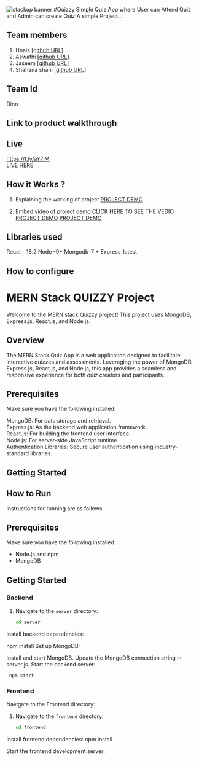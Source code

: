 ![stackup banner](https://github.com/uncode11/sample/assets/127462092/ca27e233-ff3b-4830-add4-57658152f341)
#Quizzy
Simple Quiz App where User can Attend Quiz and Admin can create Quiz.A simple Project...
## Team members
1. Unais [[github URL](https://github.com/uncode11)]
2. Aswathi [[github URL](https://github.com/Aswathivalsan)]
3. Jaseem [[github URL](https://github.com/JASEEMCTR)]
4. Shahana shani [[github URL](https://github.com/Shahanashani)]
## Team Id
Dino
## Link to product walkthrough
## Live
https://t.ly/aY7iM  <br>
[LIVE HERE](https://t.ly/aY7iM)

## How it Works ?
1. Explaining the working of project
    [PROJECT DEMO](https://youtu.be/q-4BTxNSAvg)
 
3. Embed video of project demo
    CLICK HERE TO SEE THE VEDIO
    [PROJECT DEMO](https://youtu.be/q-4BTxNSAvg)
    [PROJECT DEMO](https://youtu.be/q-4BTxNSAvg)
## Libraries used
React - 18.2
Node -9+
Mongodb-7 +
Express-latest
## How to configure
# MERN Stack QUIZZY Project

Welcome to the MERN stack Quizzy project! This project uses MongoDB, Express.js, React.js, and Node.js.


## Overview

The MERN Stack Quiz App is a web application designed to facilitate interactive quizzes and assessments. Leveraging the power of MongoDB, Express.js, React.js, and Node.js, this app provides a seamless and responsive experience for both quiz creators and participants..

## Prerequisites

Make sure you have the following installed:

MongoDB: For data storage and retrieval.<br>
Express.js: As the backend web application framework.<br>
React.js: For building the frontend user interface.<br>
Node.js: For server-side JavaScript runtime.<br>
Authentication Libraries: Secure user authentication using industry-standard libraries.<br>


## Getting Started


## How to Run
Instructions for running are as follows
   

## Prerequisites

Make sure you have the following installed:

- Node.js and npm
- MongoDB

## Getting Started

### Backend

1. Navigate to the `server` directory:
   ```bash
   cd server
Install backend dependencies:


npm install
Set up MongoDB:

Install and start MongoDB.
Update the MongoDB connection string in server.js.
Start the backend server:
 
     npm start

### Frontend

Navigate to the Frontend directory:
1. Navigate to the `frontend` directory:
   ```bash
   cd frontend

Install frontend dependencies:
npm install


Start the frontend development server:




